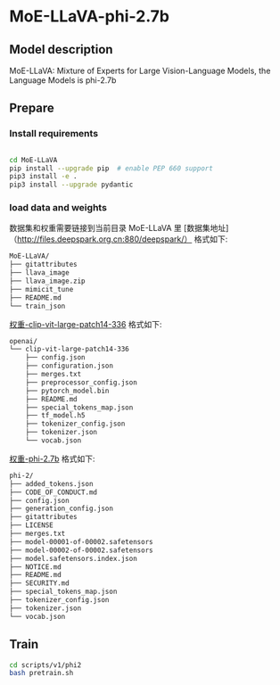 # MoE-LLaVA-phi-2.7b
## Model description

MoE-LLaVA: Mixture of Experts for Large Vision-Language Models, the Language Models is phi-2.7b


## Prepare

### Install requirements

```bash

cd MoE-LLaVA
pip install --upgrade pip  # enable PEP 660 support
pip3 install -e .
pip3 install --upgrade pydantic

```
### load data and weights
数据集和权重需要链接到当前目录 MoE-LLaVA 里
[数据集地址]（http://files.deepspark.org.cn:880/deepspark/）
格式如下:
```bash
MoE-LLaVA/
├── gitattributes
├── llava_image
├── llava_image.zip
├── mimicit_tune
├── README.md
└── train_json
```
[权重-clip-vit-large-patch14-336](http://files.deepspark.org.cn:880/deepspark/openai/)
格式如下:
```bash
openai/
└── clip-vit-large-patch14-336
    ├── config.json
    ├── configuration.json
    ├── merges.txt
    ├── preprocessor_config.json
    ├── pytorch_model.bin
    ├── README.md
    ├── special_tokens_map.json
    ├── tf_model.h5
    ├── tokenizer_config.json
    ├── tokenizer.json
    └── vocab.json
```
[权重-phi-2.7b](http://files.deepspark.org.cn:880/deepspark/phi-2)
格式如下:
```bash
phi-2/
├── added_tokens.json
├── CODE_OF_CONDUCT.md
├── config.json
├── generation_config.json
├── gitattributes
├── LICENSE
├── merges.txt
├── model-00001-of-00002.safetensors
├── model-00002-of-00002.safetensors
├── model.safetensors.index.json
├── NOTICE.md
├── README.md
├── SECURITY.md
├── special_tokens_map.json
├── tokenizer_config.json
├── tokenizer.json
└── vocab.json

```


## Train
```bash
cd scripts/v1/phi2
bash pretrain.sh
```
